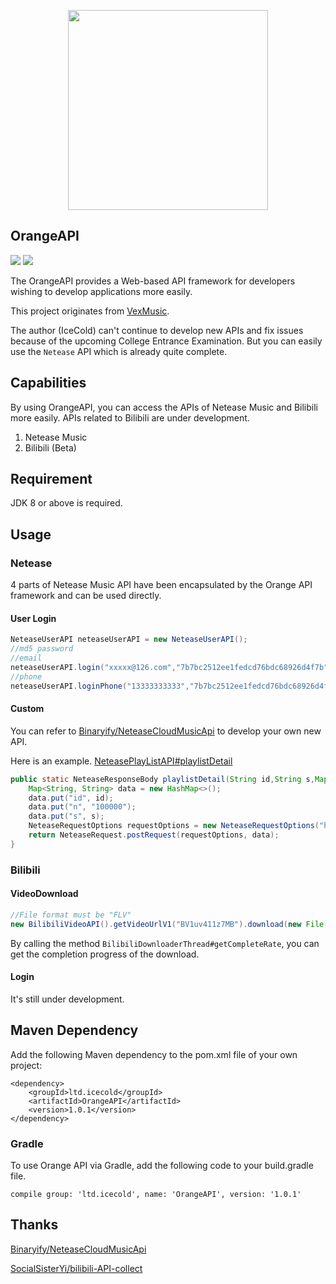 <p align="center">
    <img src="https://cdn.jsdelivr.net/gh/GceCold/WebImages/OrangeAPI/OrangeAPI.png" width="320px">
</p>

## OrangeAPI

[![](https://img.shields.io/github/license/GceCold/OrangeAPI?style=flat-square)](https://github.com/GceCold/OrangeAPI)
[![](https://img.shields.io/github/workflow/status/GceCold/OrangeAPI/Java%20CI%20with%20Maven?style=flat-square)](https://img.shields.io/github/workflow/status/GceCold/OrangeAPI/Java%20CI%20with%20Maven?style=flat-square)

The OrangeAPI provides a Web-based API framework for developers wishing to develop applications more easily.

This project originates from [VexMusic](https://github.com/GceCold/VexMusic).

The author (IceCold) can't continue to develop new APIs and fix issues because of the upcoming College Entrance Examination. But you can easily use the `Netease` API which is already quite complete.

## Capabilities

By using OrangeAPI, you can access the APIs of Netease Music and Bilibili more easily. APIs related to Bilibili are under development.

1. Netease Music
2. Bilibili (Beta)

## Requirement

JDK 8 or above is required.

## Usage

### Netease

4 parts of Netease Music API have been encapsulated by the Orange API framework and can be used directly.

#### User Login

```java
NeteaseUserAPI neteaseUserAPI = new NeteaseUserAPI();
//md5 password
//email
neteaseUserAPI.login("xxxxx@126.com","7b7bc2512ee1fedcd76bdc68926d4f7b");
//phone
neteaseUserAPI.loginPhone("13333333333","7b7bc2512ee1fedcd76bdc68926d4f7b");
```

#### Custom

You can refer to [Binaryify/NeteaseCloudMusicApi](https://github.com/Binaryify/NeteaseCloudMusicApi "Binaryify/NeteaseCloudMusicApi") to develop your own new API.

Here is an example. [NeteasePlayListAPI#playlistDetail](https://github.com/GceCold/OrangeAPI/blob/master/src/main/java/ltd/icecold/orange/netease/api/NeteasePlayListAPI.java "playlistDetail")

```java
public static NeteaseResponseBody playlistDetail(String id,String s,Map<String,String> cookie){
    Map<String, String> data = new HashMap<>();
    data.put("id", id);
    data.put("n", "100000");
    data.put("s", s);
    NeteaseRequestOptions requestOptions = new NeteaseRequestOptions("https://music.163.com/api/v6/playlist/detail", NeteaseCrypto.CryptoType.LINUXAPI, cookie, Request.UserAgentType.PC);
    return NeteaseRequest.postRequest(requestOptions, data);
}
```

### Bilibili

#### VideoDownload

```java
//File format must be "FLV"
new BilibiliVideoAPI().getVideoUrlV1("BV1uv411z7MB").download(new File("1.flv"), 10);
```
By calling the method `BilibiliDownloaderThread#getCompleteRate`, you can get the completion progress of the download.

#### Login

It's still under development.

## Maven Dependency

Add the following Maven dependency to the pom.xml file of your own project:

```
<dependency>
    <groupId>ltd.icecold</groupId>
    <artifactId>OrangeAPI</artifactId>
    <version>1.0.1</version>
</dependency>
```

### Gradle

To use Orange API via Gradle, add the following code to your build.gradle file.

```
compile group: 'ltd.icecold', name: 'OrangeAPI', version: '1.0.1'
```


## Thanks

[Binaryify/NeteaseCloudMusicApi](https://github.com/Binaryify/NeteaseCloudMusicApi "Binaryify/NeteaseCloudMusicApi")

[SocialSisterYi/bilibili-API-collect](https://github.com/SocialSisterYi/bilibili-API-collect "SocialSisterYi/bilibili-API-collect")

